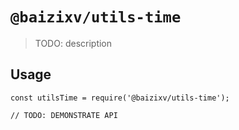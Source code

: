 # `@baizixv/utils-time`

> TODO: description

## Usage

```
const utilsTime = require('@baizixv/utils-time');

// TODO: DEMONSTRATE API
```
